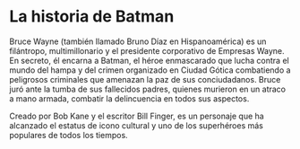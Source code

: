 # La historia de Batman

Bruce Wayne (también llamado Bruno Díaz en Hispanoamérica) es un filántropo, multimillonario y el presidente corporativo de Empresas Wayne. En secreto, él encarna a Batman, el héroe enmascarado que lucha contra el mundo del hampa y del crimen organizado en Ciudad Gótica combatiendo a peligrosos criminales que amenazan la paz de sus conciudadanos. Bruce juró ante la tumba de sus fallecidos padres, quienes murieron en un atraco a mano armada, combatir la delincuencia en todos sus aspectos.

Creado por Bob Kane y el escritor Bill Finger, es un personaje que ha alcanzado el estatus de icono cultural y uno de los superhéroes más populares de todos los tiempos. 
